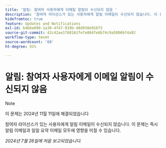 ```yaml
---
title: '알림: 참여자 사용자에게 이메일 알림이 수신되지 않음 '
description: '참여자 라이선스가 있는 사용자에게 알림 이메일이 수신되지 않습니다. 이 문제는 즉시 알림 이메일과 일일 요약 이메일 모두에 영향을 미칠 수 있습니다. '
hidefromtoc: true
feature: Updates and Notifications
exl-id: b4b6e898-1a30-4f47-919b-40d938e916f3
source-git-commit: 42c42ae1f68161fe7e8647e6b74c9a5806bf4a92
workflow-type: tm+mt
source-wordcount: '68'
ht-degree: 91%

---
```


# 알림: 참여자 사용자에게 이메일 알림이 수신되지 않음

>[!NOTE]
>
>이 문제는 2024년 11월 11일에 해결되었습니다

참여자 라이선스가 있는 사용자에게 알림 이메일이 수신되지 않습니다. 이 문제는 즉시 알림 이메일과 일일 요약 이메일 모두에 영향을 미칠 수 있습니다.

_2024년 7월 26일에 처음 보고되었습니다._
